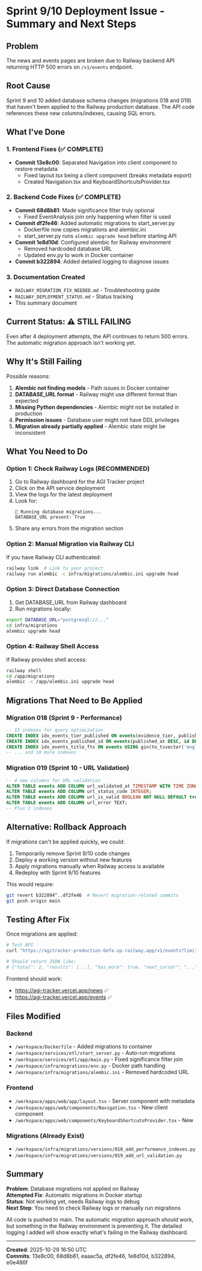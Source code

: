 # Sprint 9/10 Deployment Issue - Summary and Next Steps

## Problem
The news and events pages are broken due to Railway backend API returning HTTP 500 errors on `/v1/events` endpoint.

## Root Cause
Sprint 9 and 10 added database schema changes (migrations 018 and 019) that haven't been applied to the Railway production database. The API code references these new columns/indexes, causing SQL errors.

## What I've Done

### 1. Frontend Fixes (✅ COMPLETE)
- **Commit 13e8c00**: Separated Navigation into client component to restore metadata
  - Fixed layout.tsx being a client component (breaks metadata export)
  - Created Navigation.tsx and KeyboardShortcutsProvider.tsx
  
### 2. Backend Code Fixes (✅ COMPLETE)
- **Commit 68d8b81**: Made significance filter truly optional
  - Fixed EventAnalysis join only happening when filter is used
- **Commit df2fe46**: Added automatic migrations to start_server.py
  - Dockerfile now copies migrations and alembic.ini
  - start_server.py runs `alembic upgrade head` before starting API
- **Commit 1e8d10d**: Configured alembic for Railway environment
  - Removed hardcoded database URL
  - Updated env.py to work in Docker container
- **Commit b322894**: Added detailed logging to diagnose issues

### 3. Documentation Created
- `RAILWAY_MIGRATION_FIX_NEEDED.md` - Troubleshooting guide
- `RAILWAY_DEPLOYMENT_STATUS.md` - Status tracking
- This summary document

## Current Status: ⚠️ STILL FAILING

Even after 4 deployment attempts, the API continues to return 500 errors. The automatic migration approach isn't working yet.

## Why It's Still Failing

Possible reasons:
1. **Alembic not finding models** - Path issues in Docker container
2. **DATABASE_URL format** - Railway might use different format than expected
3. **Missing Python dependencies** - Alembic might not be installed in production
4. **Permission issues** - Database user might not have DDL privileges
5. **Migration already partially applied** - Alembic state might be inconsistent

## What You Need to Do

### Option 1: Check Railway Logs (RECOMMENDED)
1. Go to Railway dashboard for the AGI Tracker project
2. Click on the API service deployment
3. View the logs for the latest deployment
4. Look for:
   ```
   🔄 Running database migrations...
   DATABASE_URL present: True
   ```
5. Share any errors from the migration section

### Option 2: Manual Migration via Railway CLI
If you have Railway CLI authenticated:
```bash
railway link  # Link to your project
railway run alembic -c infra/migrations/alembic.ini upgrade head
```

### Option 3: Direct Database Connection
1. Get DATABASE_URL from Railway dashboard
2. Run migrations locally:
```bash
export DATABASE_URL="postgresql://..."
cd infra/migrations
alembic upgrade head
```

### Option 4: Railway Shell Access
If Railway provides shell access:
```bash
railway shell
cd /app/migrations
alembic -c /app/alembic.ini upgrade head
```

## Migrations That Need to Be Applied

### Migration 018 (Sprint 9 - Performance)
```sql
-- 13 indexes for query optimization
CREATE INDEX idx_events_tier_published ON events(evidence_tier, published_at DESC);
CREATE INDEX idx_events_published_id ON events(published_at DESC, id DESC);
CREATE INDEX idx_events_title_fts ON events USING gin(to_tsvector('english', title));
-- ... and 10 more indexes
```

### Migration 019 (Sprint 10 - URL Validation)
```sql
-- 4 new columns for URL validation
ALTER TABLE events ADD COLUMN url_validated_at TIMESTAMP WITH TIME ZONE;
ALTER TABLE events ADD COLUMN url_status_code INTEGER;
ALTER TABLE events ADD COLUMN url_is_valid BOOLEAN NOT NULL DEFAULT true;
ALTER TABLE events ADD COLUMN url_error TEXT;
-- Plus 2 indexes
```

## Alternative: Rollback Approach

If migrations can't be applied quickly, we could:
1. Temporarily remove Sprint 9/10 code changes
2. Deploy a working version without new features
3. Apply migrations manually when Railway access is available
4. Redeploy with Sprint 9/10 features

This would require:
```bash
git revert b322894^..df2fe46  # Revert migration-related commits
git push origin main
```

## Testing After Fix

Once migrations are applied:
```bash
# Test API
curl "https://agitracker-production-6efa.up.railway.app/v1/events?limit=2"

# Should return JSON like:
# {"total": 2, "results": [...], "has_more": true, "next_cursor": "..."}
```

Frontend should work:
- https://agi-tracker.vercel.app/news ✅
- https://agi-tracker.vercel.app/events ✅

## Files Modified

### Backend
- `/workspace/Dockerfile` - Added migrations to container
- `/workspace/services/etl/start_server.py` - Auto-run migrations
- `/workspace/services/etl/app/main.py` - Fixed significance filter join
- `/workspace/infra/migrations/env.py` - Docker path handling
- `/workspace/infra/migrations/alembic.ini` - Removed hardcoded URL

### Frontend
- `/workspace/apps/web/app/layout.tsx` - Server component with metadata
- `/workspace/apps/web/components/Navigation.tsx` - New client component
- `/workspace/apps/web/components/KeyboardShortcutsProvider.tsx` - New

### Migrations (Already Exist)
- `/workspace/infra/migrations/versions/018_add_performance_indexes.py`
- `/workspace/infra/migrations/versions/019_add_url_validation.py`

## Summary

**Problem**: Database migrations not applied on Railway  
**Attempted Fix**: Automatic migrations in Docker startup  
**Status**: Not working yet, needs Railway logs to debug  
**Next Step**: You need to check Railway logs or manually run migrations

All code is pushed to main. The automatic migration approach *should* work, but something in the Railway environment is preventing it. The detailed logging I added will show exactly what's failing in the Railway dashboard.

---

**Created**: 2025-10-29 16:50 UTC  
**Commits**: 13e8c00, 68d8b81, eaaac5a, df2fe46, 1e8d10d, b322894, e0e486f
